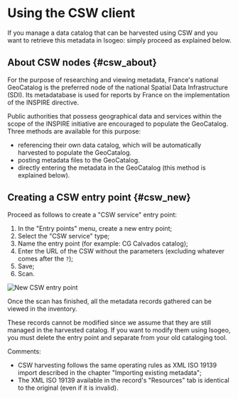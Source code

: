 # Using the CSW client

If you manage a data catalog that can be harvested using CSW and you want to retrieve this metadata in Isogeo: simply proceed as explained below.

## About CSW nodes {#csw_about}

For the purpose of researching and viewing metadata, France&apos;s national GeoCatalog is the preferred node of the national Spatial Data Infrastructure (SDI). Its metadatabase is used for reports by France on the implementation of the INSPIRE directive.

Public authorities that possess geographical data and services within the scope of the INSPIRE initiative are encouraged to populate the GeoCatalog. Three methods are available for this purpose:

* referencing their own data catalog, which will be automatically harvested to populate the GeoCatalog.
* posting metadata files to the GeoCatalog.
* directly entering the metadata in the GeoCatalog (this method is explained below).

## Creating a CSW entry point {#csw_new}

Proceed as follows to create a "CSW service" entry point:

1. In the "Entry points" menu, create a new entry point;
2. Select the "CSW service" type;
3. Name the entry point (for example: CG Calvados catalog);
4. Enter the URL of the CSW without the parameters (excluding whatever comes after the `?`);
5. Save;
6. Scan.

![New CSW entry point](/assets/adm_client_csw_new.png "Harvesting a CSW server")

Once the scan has finished, all the metadata records gathered can be viewed in the inventory.

These records cannot be modified since we assume that they are still managed in the harvested catalog. If you want to modify them using Isogeo, you must delete the entry point and separate from your old cataloging tool.

Comments:

* CSW harvesting follows the same operating rules as XML ISO 19139 import described in the chapter "Importing existing metadata";
* The XML ISO 19139 available in the record&apos;s "Resources" tab is identical to the original (even if it is invalid).
